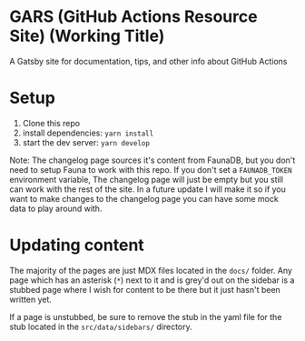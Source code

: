 # GARS (GitHub Actions Resource Site) (Working Title)

A Gatsby site for documentation, tips, and other info about GitHub Actions

# Setup

1. Clone this repo
1. install dependencies: `yarn install`
1. start the dev server: `yarn develop`

Note: The changelog page sources it's content from FaunaDB, but you don't need to setup Fauna to work with this repo. If you don't set a `FAUNADB_TOKEN` environment variable, The changelog page will just be empty but you still can work with the rest of the site. In a future update I will make it so if you want to make changes to the changelog page you can have some mock data to play around with.

# Updating content

The majority of the pages are just MDX files located in the `docs/` folder. Any page which has an asterisk (`*`) next to it and is grey'd out on the sidebar is a stubbed page where I wish for content to be there but it just hasn't been written yet.

If a page is unstubbed, be sure to remove the stub in the yaml file for the stub located in the `src/data/sidebars/` directory.
